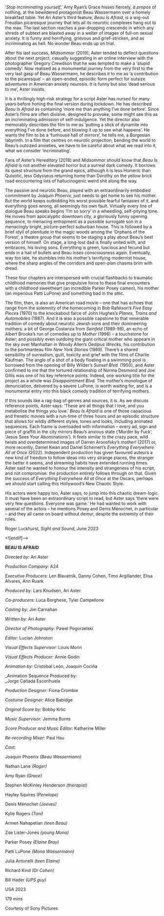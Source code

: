 
‘_Stop incriminating yourself_,’ Amy Ryan’s Grace hisses fiercely, _à propos_ of nothing, at the bewildered protagonist Beau Wassermann over a homely breakfast table. Yet Ari Aster’s third feature, _Beau Is Afraid_, is a wig-out Freudian picaresque journey that lets all its neurotic complexes hang out to the max. The last section reaches a jaw-dropping crescendo in which any shreds of subtext are blasted away in a welter of images of full-on sexual anxiety. It is funny and horrifying, grievous and grief-stricken, and as incriminating as hell. No wonder Beau ends up on trial.

After his last success, _Midsommar_ (2019), Aster tended to deflect questions about the next project, casually suggesting in an online interview with the photographer Gregory Crewdson that he was tempted to make a ‘stupid comedy’. Now realised as a monumental journey from the very first to the very last gasp of Beau Wassermann, he describes it to me as ‘a contribution to the picaresque’ – an open-ended, episodic form perfect for outsize adventures in American anxiety neurosis. It is funny but also ‘dead serious to me’, Aster insists.

It is a thrillingly high-risk strategy for a script Aster has nursed for many years before honing the final version during lockdown. He has described _Beau Is Afraid_ as containing ‘more me than anything I’ve done before’. Since Aster’s films are often divisive, designed to provoke, some might see this as an incriminating admission of self-indulgence. Yet the director also memorably describes the film to me as ‘putting a stick of dynamite into everything I’ve done before, and blowing it up to see what happens’. He wants the film to be a ‘funhouse hall of mirrors’, he tells me, a Borgesian labyrinth. In a film that centres on neurotic projection, bending the world to Beau’s outsized anxieties, we have to be careful about what we read into it, what we consider ‘incriminating’.

Fans of Aster’s _Hereditary_ (2018) and _Midsommar_ should know that _Beau Is Afraid_ is not another elevated horror but a surreal dark comedy. It borrows its quest structure from the grand epics, although it is less Homeric than Quixotic, less Odysseus returning home than Dorothy on the yellow brick road encountering lots of hallucinogenic weird shit along the way.

The passive and neurotic Beau, played with an extraordinarily embodied commitment by Joaquin Phoenix, just needs to get home to see his mother. But the world keeps outbidding his worst possible fearful fantasies of it, and everything goes wrong, all seemingly his own fault. Virtually every line of dialogue Beau speaks begins ‘I’m so sorry’ in a wheedling, self-pitying tone. He moves from apocalyptic downtown city, a gloriously funny opening sequence, to menacing entrapment as a possible surrogate son in a menacingly bright, picture-perfect suburban house. This is followed by a brief idyll of plenitude in the magic woods among the ‘Orphans of the Forest’, a theatre group that seems to be staging a play about Beau’s best version of himself. On stage, a long-lost dad is finally united with, and embraces, his loving sons. Everything is green, luscious and fecund but ends in a hail of bullets and Beau loses consciousness again. Eventually, way too late, he stumbles into his mother’s terrifying modernist house, where the sharp angles of the corridors and open-plan chasms brim with dread.

These four chapters are interspersed with crucial flashbacks to traumatic childhood memories that give propulsive force to these final encounters with a childhood sweetheart (an incredible Parker Posey cameo), his mother (an imperious Patti LuPone) and something bad in the attic.

The film, then, is also an American road movie – one that has echoes that range from the solemnity of the homecoming in Bob Rafelson’s _Five Easy Pieces_ (1970) to the knockabout farce of John Hughes’s _Planes, Trains and Automobiles_ (1987). And it is also a possible capstone to that venerable tradition of comedy about neurotic Jewish sons and their domineering mothers: a bit of George Costanza from _Seinfeld_ (1989-98), an echo of Albert Brooks’s run of comedies up to _Mother_ (1996) – a touchstone for Aster; and possibly even outdoing the giant critical mother who appears in the sky over Manhattan in Woody Allen’s _Oedipus Wrecks_, his contribution to the portmanteau film _New York Stories_ (1989). There’s a shared sensibility of surrealism, guilt, toxicity and grief with the films of Charlie Kaufman. The angle of a shot of a body floating in a swimming pool is borrowed from the opening of Billy Wilder’s _Sunset Blvd._ (1950), and Aster confirmed to me that the tortured relationship of Norma Desmond and Joe Gillis was one of his key reference points. Indeed, one working title for the project as a whole was _Disappointment Blvd._ The mother’s monologue of denunciation, delivered by a severe LuPone, is worth waiting for, and is a monumental entry into this black comedy tradition of terrifying mothers.

If this sounds like a rag-bag of genres and sources, it is. As we discuss reference points, Aster says: ‘These are all things that I love, and you metabolise the things you love.’ _Beau Is Afraid_ is one of those capacious and frenetic movies with a run-time of three hours and an episodic structure that allows for wildly different styles, tones and looks, including animated sequences. Each frame is overloaded with information – every ad, sign and piece of graffiti in the city mirrors Beau’s anxious state (‘Murder by Fuck’, ‘Jesus Sees Your Abominations’). It feels similar to the crazy pace, wild twists and overdetermined images of Darren Aronofsky’s _mother!_ (2017) or, more recently, Daniel Kwan and Daniel Scheinert’s _Everything Everywhere All at Once_ (2022). Independent production has given favoured auteurs a new kind of freedom to follow ideas into very strange places, the stranger the better it seems, and streaming habits have extended running times. Aster said he wanted to honour the intensity and strangeness of his script, and not compromise: the production entirely follows through on that. Given the success of _Everything Everywhere All at Once_ at the Oscars, perhaps we should start calling this Hollywood’s New Chaotic Style.

His actors were happy too, Aster says, to jump into this chaotic dream-logic.  
It must have been an extraordinary script to read, but Aster says ‘there were very few questions. Everyone was game.’ He had wanted to work with several of the actors – he mentions Posey and Denis Ménochet, in particular – and they all came on board without demur, despite the extremity of their roles.

Roger Luckhurst, _Sight and Sound_, June 2023

<![endif]-->

**BEAU IS AFRAID**

_Directed by:_ Ari Aster

_Production Company:_ A24

_Executive Producers:_ Len Blavatnik, Danny Cohen, Timo Argillander, Elisa Alvares, Ann Ruark

_Produced by:_ Lars Knudsen, Ari Aster

_Co-producers:_ Luca Borghese, Tyler Campellone

_Casting by:_ Jim Carnahan

_Written by:_ Ari Aster

_Director of Photography:_ Pawel Pogorzelski

_Editor:_ Lucian Johnston

_Visual Effects Supervisor:_ Louis Morin

_Visual Effects Producer:_ Annie Godin

_Animation by:_ Cristóbal León, Joaquín Cociña

_Animation Sequence Produced by:  
_Jorge Cañada Escorihuela

_Production Designer:_ Fiona Crombie

_Costume Designer:_ Alice Babidge

_Original Score by:_ Bobby Krlic

_Music Supervisor:_ Jemma Burns

_Score Producer and Music Editor:_ Katherine Miller

_Re-recording Mixer:_ Paul Hsu

_Cast:_

Joaquin Phoenix _(Beau Wassermann)_

Nathan Lane _(Roger)_

Amy Ryan _(Grace)_

Stephen McKinley Henderson _(therapist)_

Hayley Squires _(Penelope)_

Denis Ménochet _(Jeeves)_

Kylie Rogers _(Toni)_

Armen Nahapetian _(teen Beau)_

Zoe Lister-Jones _(young Mona)_

Parker Posey _(Elaine Bray)_

Patti LuPone _(Mona Wassermann)_

Julia Antonelli _(teen Elaine)_

Richard Kind _(Dr Cohen)_

Bill Hader _(UPS guy)_

USA 2023

179 mins

Courtesy of Sony Pictures
<!--stackedit_data:
eyJoaXN0b3J5IjpbNzQzMzE2ODZdfQ==
-->